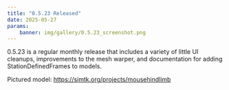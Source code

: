 ```yaml
---
title: "0.5.23 Released"
date: 2025-05-27
params:
    banner: img/gallery/0.5.23_screenshot.png
---
```


0.5.23 is a regular monthly release that includes a variety
of little UI cleanups, improvements to the mesh warper, and
documentation for adding StationDefinedFrames to models.

Pictured model: https://simtk.org/projects/mousehindlimb

